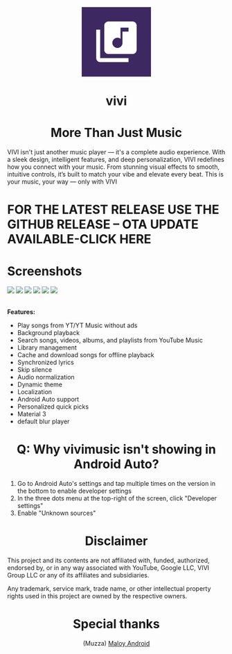 <div align="center">
 <img src="https://github.com/vivizzz007/vivi-music/blob/main/assets/img.png" width="160" height="160" style="display: block; margin: 0 auto"/>
 <h1>vivi</h1>
<h1>More Than Just Music</h1>

</div>

VIVI isn't just another music player — it's a complete audio experience. With a sleek design, intelligent features, and deep personalization, VIVI redefines how you connect with your music. From stunning visual effects to smooth, intuitive controls, it’s built to match your vibe and elevate every beat. This is your music, your way — only with VIVI
</div>





<h1>
  <a href="https://github.com/vivizzz007/vivimusic-github" target="_blank" style="text-decoration: none; color: inherit;">
    FOR THE LATEST RELEASE USE THE GITHUB RELEASE – OTA UPDATE AVAILABLE-CLICK HERE
  </a>
</h1>



<h1>Screenshots</h1>
<p>
  <img src="https://github.com/vivizzz007/vivi-music/blob/main/fastlane/metadata/android/en-US/images/phoneScreenshots/backup.png" width="30%" />
  <img src="https://github.com/vivizzz007/vivi-music/blob/main/fastlane/metadata/android/en-US/images/phoneScreenshots/about_me.png"width="30%" />
 
  <img src="https://github.com/vivizzz007/vivi-music/blob/main/fastlane/metadata/android/en-US/images/phoneScreenshots/home_me.png" width="30%" />
  <img src="https://github.com/vivizzz007/vivi-music/blob/main/fastlane/metadata/android/en-US/images/phoneScreenshots/search.png" width="30%" />
  <img src="https://github.com/vivizzz007/vivi-music/blob/main/fastlane/metadata/android/en-US/images/phoneScreenshots/updateme.png" width="30%" />
  <img src="https://github.com/vivizzz007/vivi-music/blob/main/fastlane/metadata/android/en-US/images/phoneScreenshots/changelog.png" width="30%" />
</p>


<br><b>Features:</b>

- Play songs from YT/YT Music without ads
- Background playback
- Search songs, videos, albums, and playlists from YouTube Music
- Library management
- Cache and download songs for offline playback
- Synchronized lyrics
- Skip silence
- Audio normalization
- Dynamic theme
- Localization
- Android Auto support
- Personalized quick picks
- Material 3
- default blur player



<div align="center">
<h1> Q: Why vivimusic isn't showing in Android Auto? </h1>
</div>

1. Go to Android Auto's settings and tap multiple times on the version in the bottom to enable
   developer settings
2. In the three dots menu at the top-right of the screen, click "Developer settings"
3. Enable "Unknown sources"

<div align="center">
<h1>Disclaimer</h1>
</div>

This project and its contents are not affiliated with, funded, authorized, endorsed by, or in any way associated with YouTube, Google LLC, VIVI Group LLC or any of its affiliates and subsidiaries.

Any trademark, service mark, trade name, or other intellectual property rights used in this project are owned by the respective owners.

<div align="center">
<h1>Special thanks</h1>

(Muzza)
[Maloy Android](https://github.com/Maloy-Android)


</div>
